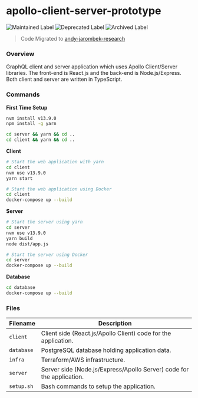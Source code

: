 # apollo-client-server-prototype

![Maintained Label](https://img.shields.io/badge/Maintained-No-red?style=for-the-badge)
![Deprecated Label](https://img.shields.io/badge/Deprecated-Yes-lightgray?style=for-the-badge)
![Archived Label](https://img.shields.io/badge/Archived-Yes-lightgray?style=for-the-badge)

> Code Migrated to [andy-jarombek-research](https://github.com/AJarombek/andy-jarombek-research)

### Overview

GraphQL client and server application which uses Apollo Client/Server libraries.  The front-end is 
React.js and the back-end is Node.js/Express.  Both client and server are written in TypeScript.

### Commands

**First Time Setup**

```bash
nvm install v13.9.0
npm install -g yarn

cd server && yarn && cd ..
cd client && yarn && cd ..
```

**Client**

```bash
# Start the web application with yarn
cd client
nvm use v13.9.0
yarn start

# Start the web application using Docker
cd client
docker-compose up --build
```

**Server**

```bash
# Start the server using yarn
cd server
nvm use v13.9.0
yarn build
node dist/app.js

# Start the server using Docker
cd server
docker-compose up --build
```

**Database**

```bash
cd database
docker-compose up --build
```

### Files

| Filename              | Description                                                               |
|-----------------------|---------------------------------------------------------------------------|
| `client`              | Client side (React.js/Apollo Client) code for the application.            |
| `database`            | PostgreSQL database holding application data.                             |
| `infra`               | Terraform/AWS infrastructure.                                             |
| `server`              | Server side (Node.js/Express/Apollo Server) code for the application.     |
| `setup.sh`            | Bash commands to setup the application.                                   |
